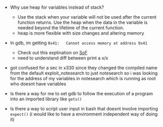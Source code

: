 - Why use heap for variables instead of stack? 
    - Use the stack when your variable will not be used after the current function returns. Use the heap when the data in the variable is needed beyond the lifetime of the current function.
    - heap is more flexible with size changes and altering memory
- In gdb, im getting ```0x41:   Cannot access memory at address 0x41```
  - Check out this explination on [SoF](https://stackoverflow.com/questions/30139356/gdb-cant-access-memory-address-error)
  - need to understand diff between print a x/x

- got confused for a sec in x330 since they changed the compiled name from the default exploit_notesearch to just notesearch so i was looking for the address of my variables in notesearch which is running as root who doesnt have variables

- Is there a way for me to set gdb to follow the execution of a program into an imported library like ```gets()```

- Is there a way to script user input in bash that doesnt involve importing ```expect()``` (i would like to have a environment independent way of doing it)

